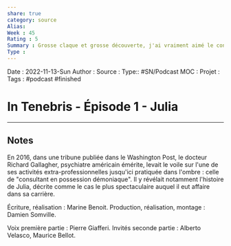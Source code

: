 ```yaml
---
share: true 
category: source
Alias:
Week : 45
Rating : 5
Summary : Grosse claque et grosse découverte, j'ai vraiment aimé le concept du podcats
Type : 
---
```

Date : 2022-11-13-Sun
Author :
Source : 
Type:: #SN/Podcast 
MOC :
Projet : 
Tags : #podcast #finished 

# In Tenebris - Épisode 1 - Julia


***

## Notes

En 2016, dans une tribune publiée dans le Washington Post, le docteur Richard Gallagher, psychiatre américain émérite, levait le voile sur l'une de ses activités extra-professionnelles jusqu'ici pratiquée dans l'ombre : celle de "consultant en possession démoniaque". Il y révélait notamment l'histoire de Julia, décrite comme le cas le plus spectaculaire auquel il eut affaire dans sa carrière. 

Écriture, réalisation : Marine Benoit. Production, réalisation, montage : Damien Somville. 

Voix première partie : Pierre Giafferi. Invités seconde partie : Alberto Velasco, Maurice Bellot.